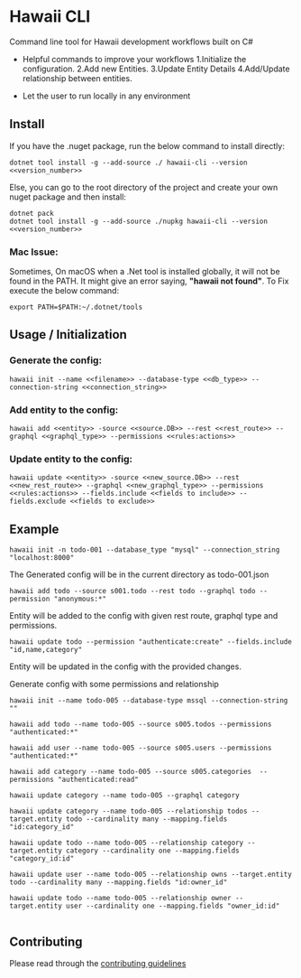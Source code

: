 # Hawaii CLI

Command line tool for Hawaii development workflows built on
C#

 - Helpful commands to improve your workflows
   	1.Initialize the configuration.
   	2.Add new Entities.
   	3.Update Entity Details
   	4.Add/Update relationship between entities.

 - Let the user to run locally in any environment
 
## Install
If you have the .nuget package, run the below command to install directly:
```
dotnet tool install -g --add-source ./ hawaii-cli --version <<version_number>>
```

Else, you can go to the root directory of the project and create your own nuget package and then install:
```
dotnet pack
dotnet tool install -g --add-source ./nupkg hawaii-cli --version <<version_number>>
```
### Mac Issue:
Sometimes, On macOS when a .Net tool is installed globally, it will not be found in the PATH. It might give an error saying, **"hawaii not found"**.
To Fix execute the below command:
```
export PATH=$PATH:~/.dotnet/tools
```

## Usage / Initialization

### Generate the config:
```
hawaii init --name <<filename>> --database-type <<db_type>> --connection-string <<connection_string>>
```
### Add entity to the config:
```
hawaii add <<entity>> -source <<source.DB>> --rest <<rest_route>> --graphql <<graphql_type>> --permissions <<rules:actions>>
```
### Update entity to the config:
```
hawaii update <<entity>> -source <<new_source.DB>> --rest <<new_rest_route>> --graphql <<new_graphql_type>> --permissions <<rules:actions>> --fields.include <<fields to include>> --fields.exclude <<fields to exclude>>
```

## Example
```	
hawaii init -n todo-001 --database_type "mysql" --connection_string "localhost:8000"
```	
The Generated config will be in the current directory as todo-001.json
```	
hawaii add todo --source s001.todo --rest todo --graphql todo --permission "anonymous:*"
```
Entity will be added to the config with given rest route, graphql type and permissions.
```	
hawaii update todo --permission "authenticate:create" --fields.include "id,name,category"
```
Entity will be updated in the config with the provided changes.

Generate config with some permissions and relationship
```
hawaii init --name todo-005 --database-type mssql --connection-string ""

hawaii add todo --name todo-005 --source s005.todos --permissions "authenticated:*" 

hawaii add user --name todo-005 --source s005.users --permissions "authenticated:*" 

hawaii add category --name todo-005 --source s005.categories  --permissions "authenticated:read"

hawaii update category --name todo-005 --graphql category

hawaii update category --name todo-005 --relationship todos --target.entity todo --cardinality many --mapping.fields "id:category_id" 

hawaii update todo --name todo-005 --relationship category --target.entity category --cardinality one --mapping.fields "category_id:id" 

hawaii update user --name todo-005 --relationship owns --target.entity todo --cardinality many --mapping.fields "id:owner_id" 

hawaii update todo --name todo-005 --relationship owner --target.entity user --cardinality one --mapping.fields "owner_id:id"
 
```

## Contributing

Please read through the [contributing guidelines](./CONTRIBUTING.md)
